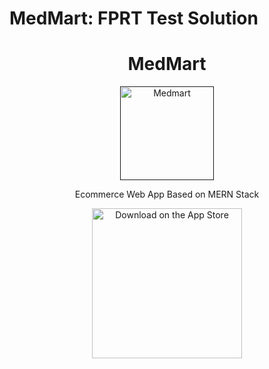 # MedMart: FPRT Test Solution

<h1 align="center"> MedMart </h1>

<p align="center">
  <a href=" ">
    <img alt="Medmart" title="MedMart" src="https://www.onlinelogomaker.com/blog/wp-content/uploads/2017/07/medical-logo.jpg" width="150">
  </a>
</p>

<p align="center">
  Ecommerce Web App Based on MERN Stack
</p>

<p align="center">
    <img alt="Download on the App Store" title="App Store" src="https://geeksperhour.com/wp-content/uploads/2019/02/mern-img.png" width="240">
</p>
<br/>